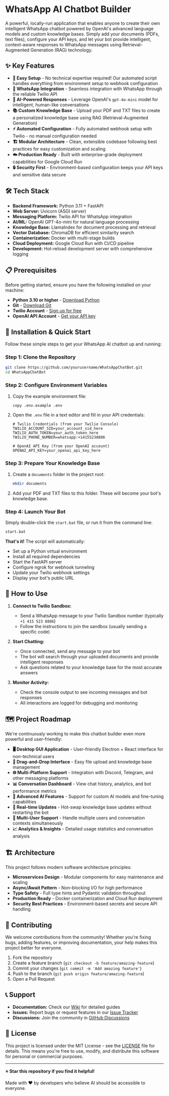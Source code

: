 # WhatsApp AI Chatbot Builder

A powerful, locally-run application that enables anyone to create their own intelligent WhatsApp chatbot powered by OpenAI's advanced language models and custom knowledge bases. Simply add your documents (PDFs, text files), configure your API keys, and let your bot provide intelligent, context-aware responses to WhatsApp messages using Retrieval-Augmented Generation (RAG) technology.

## ✨ Key Features

- **🚀 Easy Setup** - No technical expertise required! Our automated script handles everything from environment setup to webhook configuration
- **📱 WhatsApp Integration** - Seamless integration with WhatsApp through the reliable Twilio API
- **🤖 AI-Powered Responses** - Leverage OpenAI's `gpt-4o-mini` model for intelligent, human-like conversations
- **📚 Custom Knowledge Base** - Upload your PDF and TXT files to create a personalized knowledge base using RAG (Retrieval-Augmented Generation)
- **⚡ Automated Configuration** - Fully automated webhook setup with Twilio - no manual configuration needed
- **🏗️ Modular Architecture** - Clean, extensible codebase following best practices for easy customization and scaling
- **☁️ Production Ready** - Built with enterprise-grade deployment capabilities for Google Cloud Run
- **🔒 Security First** - Environment-based configuration keeps your API keys and sensitive data secure

## 🛠️ Tech Stack

- **Backend Framework:** Python 3.11 + FastAPI
- **Web Server:** Uvicorn (ASGI server)
- **Messaging Platform:** Twilio API for WhatsApp integration
- **AI/ML:** OpenAI GPT-4o-mini for natural language processing
- **Knowledge Base:** LlamaIndex for document processing and retrieval
- **Vector Database:** ChromaDB for efficient similarity search
- **Containerization:** Docker with multi-stage builds
- **Cloud Deployment:** Google Cloud Run with CI/CD pipeline
- **Development:** Hot-reload development server with comprehensive logging

## 📋   Prerequisites

Before getting started, ensure you have the following installed on your machine:

- **Python 3.10 or higher** - [Download Python](https://www.python.org/downloads/)
- **Git** - [Download Git](https://git-scm.com/downloads)
- **Twilio Account** - [Sign up for free](https://www.twilio.com/try-twilio)
- **OpenAI API Account** - [Get your API key](https://platform.openai.com/api-keys)

## 🚀 Installation & Quick Start

Follow these simple steps to get your WhatsApp AI chatbot up and running:

### Step 1: Clone the Repository
```bash
git clone https://github.com/yourusername/WhatsAppChatBot.git
cd WhatsAppChatBot
```

### Step 2: Configure Environment Variables
1. Copy the example environment file:
   ```bash
   copy .env.example .env
   ```
2. Open the `.env` file in a text editor and fill in your API credentials:
   ```env
   # Twilio Credentials (from your Twilio Console)
   TWILIO_ACCOUNT_SID=your_account_sid_here
   TWILIO_AUTH_TOKEN=your_auth_token_here
   TWILIO_PHONE_NUMBER=whatsapp:+14155238886

   # OpenAI API Key (from your OpenAI account)
   OPENAI_API_KEY=your_openai_api_key_here
   ```

### Step 3: Prepare Your Knowledge Base
1. Create a `documents` folder in the project root: 
   ```bash
   mkdir documents
   ```
2. Add your PDF and TXT files to this folder. These will become your bot's knowledge base.

### Step 4: Launch Your Bot
Simply double-click the `start.bat` file, or run it from the command line:
```bash
start.bat
```

**That's it!** The script will automatically:
- Set up a Python virtual environment
- Install all required dependencies
- Start the FastAPI server
- Configure ngrok for webhook tunneling
- Update your Twilio webhook settings
- Display your bot's public URL

## 📱 How to Use

1. **Connect to Twilio Sandbox:**
   - Send a WhatsApp message to your Twilio Sandbox number (typically `+1 415 523 8886`)
   - Follow the instructions to join the sandbox (usually sending a specific code)

2. **Start Chatting:**
   - Once connected, send any message to your bot
   - The bot will search through your uploaded documents and provide intelligent responses
   - Ask questions related to your knowledge base for the most accurate answers

3. **Monitor Activity:**
   - Check the console output to see incoming messages and bot responses
   - All interactions are logged for debugging and monitoring 
   


## 🗺️ Project Roadmap

We're continuously working to make this chatbot builder even more powerful and user-friendly:

- **🖥️ Desktop GUI Application** - User-friendly Electron + React interface for non-technical users
- **📁 Drag-and-Drop Interface** - Easy file upload and knowledge base management
- **🌐 Multi-Platform Support** - Integration with Discord, Telegram, and other messaging platforms
- **📊 Conversation Dashboard** - View chat history, analytics, and bot performance metrics
- **🧠 Advanced AI Features** - Support for custom AI models and fine-tuning capabilities
- **🔄 Real-time Updates** - Hot-swap knowledge base updates without restarting the bot
- **👥 Multi-User Support** - Handle multiple users and conversation contexts simultaneously
- **📈 Analytics & Insights** - Detailed usage statistics and conversation analysis

## 🏗️ Architecture

This project follows modern software architecture principles:

- **Microservices Design** - Modular components for easy maintenance and scaling
- **Async/Await Pattern** - Non-blocking I/O for high performance
- **Type Safety** - Full type hints and Pydantic validation throughout
- **Production Ready** - Docker containerization and Cloud Run deployment
- **Security Best Practices** - Environment-based secrets and secure API handling

## 🤝 Contributing

We welcome contributions from the community! Whether you're fixing bugs, adding features, or improving documentation, your help makes this project better for everyone.

1. Fork the repository
2. Create a feature branch (`git checkout -b feature/amazing-feature`)
3. Commit your changes (`git commit -m 'Add amazing feature'`)
4. Push to the branch (`git push origin feature/amazing-feature`)
5. Open a Pull Request

## 📞 Support

- **Documentation:** Check our [Wiki](https://github.com/yourusername/WhatsAppChatBot/wiki) for detailed guides
- **Issues:** Report bugs or request features in our [Issue Tracker](https://github.com/yourusername/WhatsAppChatBot/issues)
- **Discussions:** Join the community in [GitHub Discussions](https://github.com/yourusername/WhatsAppChatBot/discussions)

## 📄 License

This project is licensed under the MIT License - see the [LICENSE](LICENSE) file for details. This means you're free to use, modify, and distribute this software for personal or commercial purposes.

---

**⭐ Star this repository if you find it helpful!**

Made with ❤️ by developers who believe AI should be accessible to everyone. 